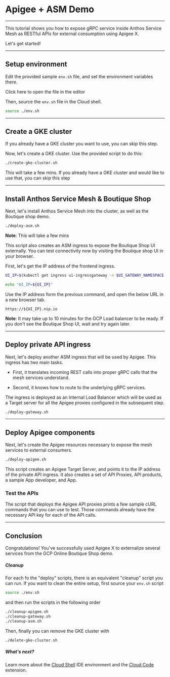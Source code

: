 # Apigee + ASM Demo

---
This tutorial shows you how to expose gRPC service inside Anthos Service Mesh as RESTful APIs for external consumption using Apigee X.

Let's get started!

---

## Setup environment

Edit the provided sample `env.sh` file, and set the environment variables there.

Click <walkthrough-editor-open-file filePath="env.sh">here</walkthrough-editor-open-file> to open the file in the editor

Then, source the `env.sh` file in the Cloud shell.

```sh
source ./env.sh
```

---

## Create a GKE cluster

If you already have a GKE cluster you want to use, you can skip this step.

Now, let's create a GKE cluster. Use the provided script to do this:

```sh
./create-gke-cluster.sh
```

<walkthrough-footnote>This will take a few mins. If you already have a GKE cluster and would like to use that, you can skip this step</walkthrough-footnote>

---

## Install Anthos Service Mesh & Boutique Shop

Next, let's install Anthos Service Mesh into the cluster, as well as the Boutique shop demo.

```sh
./deploy-asm.sh
```
**Note**: This will take a few mins

This script also creates an ASM ingress to expose the Boutique Shop UI externally. 
You can test connectivity now by visiting the Boutique shop UI in your browser.

First, let's get the IP address of the frontend ingress.

```sh
UI_IP=$(kubectl get ingress ui-ingressgateway -n $UI_GATEWAY_NAMESPACE -o jsonpath='{.status.loadBalancer.ingress[0].ip}')

echo "UI_IP=${UI_IP}"
```


Use the IP address form the previous command, and open the below URL in a new browser tab.

```
https://${UI_IP}.nip.io
```

**Note**: It may take up to 10 minutes for the GCP Load balancer to be ready. If you don't see the Boutique Shop UI, wait and try again later.

--- 

## Deploy private API ingress

Next, let's deploy another ASM ingress that will be used by Apigee. This ingress has two main tasks. 

  * First, it translates incoming REST calls into proper gRPC calls that the mesh services understand. 

  * Second, it knows how to route to the underlying gRPC services. 

The ingress is deployed as an Internal Load Balancer which will be used as a Target server for all the Apigee proxies configured in the subsequent step.

```sh
./deploy-gateway.sh
```

--- 

## Deploy Apigee components

Next, let's create the Apigee resources necessary to expose the mesh services to external consumers.

```sh
./deploy-apigee.sh
```

This script creates an Apigee Target Server, and points it to the IP address of the private API ingress.
It also creates a set of API Proxies, API products, a sample App developer, and App.


### Test the APIs 

The script that deploys the Apigee API proxies prints a few sample cURL commands that you can use to test.
Those commands already have the necessary API key for each of the API calls.

---
## Conclusion

<walkthrough-conclusion-trophy></walkthrough-conclusion-trophy>

Congratulations! You've successfully used Apigee X to externalize several services from the GCP Online Boutique Shop demo.

<walkthrough-inline-feedback></walkthrough-inline-feedback>

##### Cleanup

For each fo the "deploy" scripts, there is an equivalent "cleanup" script you can run.
If you want to clean the entire setup, first source your `env.sh` script

```sh
source ./env.sh
```

and then run the scripts in the following order

```bash
./cleanup-apigee.sh
./cleanup-gateway.sh
./cleanup-asm.sh
```

Then, finally you can remove the GKE cluster with

```bash
./delete-gke-cluster.sh
```

##### What's next?

Learn more about the [Cloud Shell](https://cloud.google.com/shell) IDE environment and the [Cloud Code](https://cloud.google.com/code) extension.